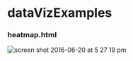 # dataVizExamples


### heatmap.html
![screen shot 2016-06-20 at 5 27 19 pm](https://cloud.githubusercontent.com/assets/5505099/16212344/92baeca4-370c-11e6-9340-f59bcdff99f5.png)
